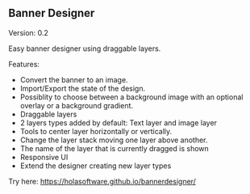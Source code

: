 Banner Designer
---------------

Version: 0.2

Easy banner designer using draggable layers.

Features:
- Convert the banner to an image.
- Import/Export the state of the design.
- Possiblity to choose between a background image with an optional overlay or a background gradient.
- Draggable layers
- 2 layers types added by default: Text layer and image layer
- Tools to center layer horizontally or vertically.
- Change the layer stack moving one layer above another.
- The name of the layer that is currently dragged is shown
- Responsive UI
- Extend the designer creating new layer types


Try here: https://holasoftware.github.io/bannerdesigner/
